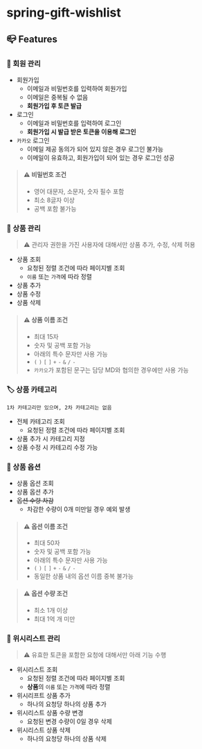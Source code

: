 # spring-gift-wishlist

## 📪 Features

### 👤 회원 관리
- 회원가입
  - 이메일과 비밀번호를 입력하여 회원가입
  - 이메일은 중복될 수 없음
  - **회원가입 후 토큰 발급**
- 로그인
  - 이메일과 비밀번호를 입력하여 로그인
  - **회원가입 시 발급 받은 토큰을 이용해 로그인**
- `카카오` 로그인
  - 이메일 제공 동의가 되어 있지 않은 경우 로그인 불가능
  - 이메일이 유효하고, 회원가입이 되어 있는 경우 로그인 성공

>#### ⚠️ 비밀번호 조건
> - 영어 대문자, 소문자, 숫자 필수 포함
> - 최소 8글자 이상
> - 공백 포함 불가능

### 🎁 상품 관리
> ⚠️ 관리자 권한을 가진 사용자에 대해서만 상품 추가, 수정, 삭제 허용
- 상품 조회
  - 요청된 정렬 조건에 따라 페이지별 조회
  - `이름` 또는 `가격`에 따라 정렬
- 상품 추가
- 상품 수정
- 상품 삭제

>#### ⚠️ 상품 이름 조건
>- 최대 15자
>- 숫자 및 공백 포함 가능
>- 아래의 특수 문자만 사용 가능
>  - `(` `)` `[` `]` `+` `-` `&` `/` `-`
>- `카카오`가 포함된 문구는 담당 MD와 협의한 경우에만 사용 가능

### 🏷️ 상품 카테고리
```
1차 카테고리만 있으며, 2차 카테고리는 없음
```
- 전체 카테고리 조회
  - 요청된 정렬 조건에 따라 페이지별 조회
- 상품 추가 시 카테고리 지정
- 상품 수정 시 카테고리 수정 가능

### 🎨 상품 옵션
- 상품 옵션 조회
- 상품 옵션 추가
- ~~옵션 수량 차감~~
  - 차감한 수량이 0개 미만일 경우 예외 발생

> #### ⚠️ 옵션 이름 조건
> - 최대 50자
> - 숫자 및 공백 포함 가능
>- 아래의 특수 문자만 사용 가능
>  - `(` `)` `[` `]` `+` `-` `&` `/` `-`
>- 동일한 상품 내의 옵션 이름 중복 불가능

> #### ⚠️ 옵션 수량 조건
> - 최소 1개 이상
> - 최대 1억 개 미만

### 📜 위시리스트 관리
> ⚠️ 유효한 토큰을 포함한 요청에 대해서만 아래 기능 수행
- 위시리스트 조회
  - 요청된 정렬 조건에 따라 페이지별 조회
  - **상품**의 `이름` 또는 `가격`에 따라 정렬
- 위시리프트 상품 추가
  - 하나의 요청당 하나의 상품 추가
- 위시리스트 상품 수량 변경
  - 요청된 변경 수량이 0일 경우 삭제
- 위시리스트 상품 삭제
  - 하나의 요청당 하나의 상품 삭제